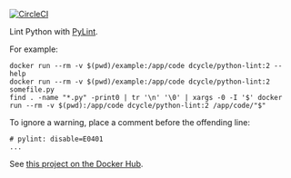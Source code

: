 [![CircleCI](https://circleci.com/gh/dcycle/docker-python-lint.svg?style=svg)](https://circleci.com/gh/dcycle/docker-python-lint)

Lint Python with [PyLint](https://www.pylint.org).

For example:

    docker run --rm -v $(pwd)/example:/app/code dcycle/python-lint:2 --help
    docker run --rm -v $(pwd)/example:/app/code dcycle/python-lint:2 somefile.py
    find . -name "*.py" -print0 | tr '\n' '\0' | xargs -0 -I '$' docker run --rm -v $(pwd):/app/code dcycle/python-lint:2 /app/code/"$"

To ignore a warning, place a comment before the offending line:

    # pylint: disable=E0401
    ...

See [this project on the Docker Hub](https://hub.docker.com/r/dcycle/docker-python-lint/).
